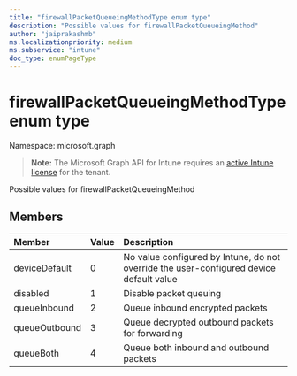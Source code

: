 ```yaml
---
title: "firewallPacketQueueingMethodType enum type"
description: "Possible values for firewallPacketQueueingMethod"
author: "jaiprakashmb"
ms.localizationpriority: medium
ms.subservice: "intune"
doc_type: enumPageType
---
```


# firewallPacketQueueingMethodType enum type

Namespace: microsoft.graph

> **Note:** The Microsoft Graph API for Intune requires an [active Intune license](https://go.microsoft.com/fwlink/?linkid=839381) for the tenant.

Possible values for firewallPacketQueueingMethod

## Members
|Member|Value|Description|
|:---|:---|:---|
|deviceDefault|0|No value configured by Intune, do not override the user-configured device default value|
|disabled|1|Disable packet queuing|
|queueInbound|2|Queue inbound encrypted packets|
|queueOutbound|3|Queue decrypted outbound packets for forwarding|
|queueBoth|4|Queue both inbound and outbound packets|
